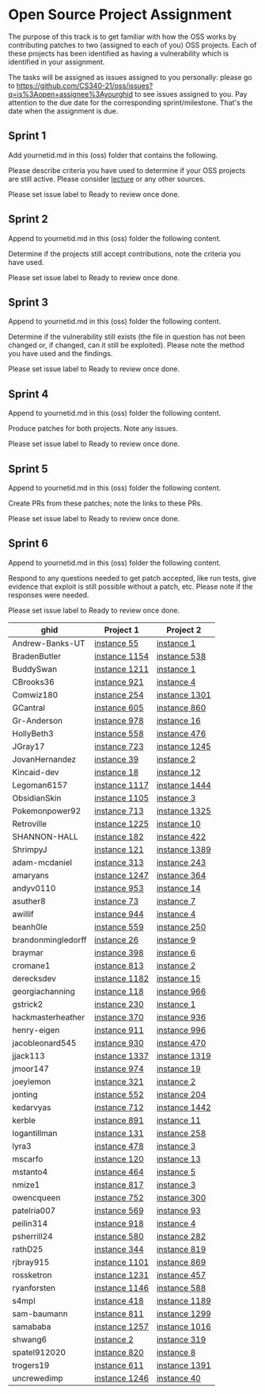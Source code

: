 # Open Source Project Assignment


The purpose of this track is to get familiar with how the OSS works
by contributing patches to two (assigned to each of you) OSS
projects. Each of these projects has been identified as having a
vulnerability which is identified in your assignment.  

The tasks will be assigned as issues assigned to you personally:
please go to  https://github.com/CS340-21/oss/issues?q=is%3Aopen+assignee%3Ayourghid
to see issues assigned to you. Pay attention to the due date for the
corresponding sprint/milestone. That's the date when the assignment is due.


## Sprint 1
Add yournetid.md in this (oss) folder that contains the following.

Please describe criteria you have used to determine if your OSS projects
are still active. Please consider
[lecture](http://github.com/cs340-21/lectures/blob/master/HowToContributeToOSS.pdf)
or any other sources.

Please set issue label to Ready to review once
done. 
## Sprint 2
Append to yournetid.md in this (oss) folder the following content.

Determine if the projects still accept contributions, note the criteria you have used.

Please set issue label to Ready to review once done. 

## Sprint 3
Append to yournetid.md in this (oss) folder the following content.

Determine if the vulnerability still exists (the file in question has not been changed or, if changed, can it still be exploited). Please note the method you have used and the findings.

Please set issue label to Ready to review once done. 

## Sprint 4
Append to yournetid.md in this (oss) folder the following content.

Produce patches for both projects. Note any issues.

Please set issue label to Ready to review once done. 
## Sprint 5
Append to yournetid.md in this (oss) folder the following content.

Create PRs from these patches; note the links to these PRs.

Please set issue label to Ready to review once done. 
## Sprint 6
Append to yournetid.md in this (oss) folder the following content.

Respond to any questions needed to get patch accepted, like run tests, give evidence that exploit is still possible without a patch, etc. Please note if the responses were needed.

Please set issue label to Ready to review once done. 


|ghid|Project 1|Project 2|
|---|---|---|
|Andrew-Banks-UT|[instance 55](https://davidalanreid.github.io/output/347538efbdc21b8df684ebd92d37400b3ce85d55/vulnerable.hack.html)|[instance 1](https://davidalanreid.github.io/output/6c9dff7cda6593d9a566413347dd5adfe80c86a8/vulnerable.hack.html)|
|BradenButler|[instance 1154](https://davidalanreid.github.io/output/347538efbdc21b8df684ebd92d37400b3ce85d55/vulnerable.hack.html)|[instance 538](https://davidalanreid.github.io/output/347538efbdc21b8df684ebd92d37400b3ce85d55/vulnerable.hack.html)|
|BuddySwan|[instance 1211](https://davidalanreid.github.io/output/347538efbdc21b8df684ebd92d37400b3ce85d55/vulnerable.hack.html)|[instance 1](https://davidalanreid.github.io/output/b1d80d12c5f7ff081bb80ab4f4241d4248691192/vulnerable.hack.html)|
|CBrooks36|[instance 921](https://davidalanreid.github.io/output/347538efbdc21b8df684ebd92d37400b3ce85d55/vulnerable.hack.html)|[instance 4](https://davidalanreid.github.io/output/6c9dff7cda6593d9a566413347dd5adfe80c86a8/vulnerable.hack.html)|
|Comwiz180|[instance 254](https://davidalanreid.github.io/output/347538efbdc21b8df684ebd92d37400b3ce85d55/vulnerable.hack.html)|[instance 1301](https://davidalanreid.github.io/output/347538efbdc21b8df684ebd92d37400b3ce85d55/vulnerable.hack.html)|
|GCantral|[instance 605](https://davidalanreid.github.io/output/347538efbdc21b8df684ebd92d37400b3ce85d55/vulnerable.hack.html)|[instance 860](https://davidalanreid.github.io/output/347538efbdc21b8df684ebd92d37400b3ce85d55/vulnerable.hack.html)|
|Gr-Anderson|[instance 978](https://davidalanreid.github.io/output/347538efbdc21b8df684ebd92d37400b3ce85d55/vulnerable.hack.html)|[instance 16](https://davidalanreid.github.io/output/b1d80d12c5f7ff081bb80ab4f4241d4248691192/vulnerable.hack.html)|
|HollyBeth3|[instance 558](https://davidalanreid.github.io/output/347538efbdc21b8df684ebd92d37400b3ce85d55/vulnerable.hack.html)|[instance 476](https://davidalanreid.github.io/output/347538efbdc21b8df684ebd92d37400b3ce85d55/vulnerable.hack.html)|
|JGray17|[instance 723](https://davidalanreid.github.io/output/347538efbdc21b8df684ebd92d37400b3ce85d55/vulnerable.hack.html)|[instance 1245](https://davidalanreid.github.io/output/347538efbdc21b8df684ebd92d37400b3ce85d55/vulnerable.hack.html)|
|JovanHernandez|[instance 39](https://davidalanreid.github.io/output/347538efbdc21b8df684ebd92d37400b3ce85d55/vulnerable.hack.html)|[instance 2](https://davidalanreid.github.io/output/6c9dff7cda6593d9a566413347dd5adfe80c86a8/vulnerable.hack.html)|
|Kincaid-dev|[instance 18](https://davidalanreid.github.io/output/347538efbdc21b8df684ebd92d37400b3ce85d55/vulnerable.hack.html)|[instance 12](https://davidalanreid.github.io/output/b1d80d12c5f7ff081bb80ab4f4241d4248691192/vulnerable.hack.html)|
|Legoman6157|[instance 1117](https://davidalanreid.github.io/output/347538efbdc21b8df684ebd92d37400b3ce85d55/vulnerable.hack.html)|[instance 1444](https://davidalanreid.github.io/output/347538efbdc21b8df684ebd92d37400b3ce85d55/vulnerable.hack.html)|
|ObsidianSkin|[instance 1105](https://davidalanreid.github.io/output/347538efbdc21b8df684ebd92d37400b3ce85d55/vulnerable.hack.html)|[instance 3](https://davidalanreid.github.io/output/d7cad81093cd805110291f84d64d385557d0ffba/vulnerable.hack.html)|
|Pokemonpower92|[instance 713](https://davidalanreid.github.io/output/347538efbdc21b8df684ebd92d37400b3ce85d55/vulnerable.hack.html)|[instance 1325](https://davidalanreid.github.io/output/347538efbdc21b8df684ebd92d37400b3ce85d55/vulnerable.hack.html)|
|Retroville|[instance 1225](https://davidalanreid.github.io/output/347538efbdc21b8df684ebd92d37400b3ce85d55/vulnerable.hack.html)|[instance 10](https://davidalanreid.github.io/output/b1d80d12c5f7ff081bb80ab4f4241d4248691192/vulnerable.hack.html)|
|SHANNON-HALL|[instance 182](https://davidalanreid.github.io/output/347538efbdc21b8df684ebd92d37400b3ce85d55/vulnerable.hack.html)|[instance 422](https://davidalanreid.github.io/output/347538efbdc21b8df684ebd92d37400b3ce85d55/vulnerable.hack.html)|
|ShrimpyJ|[instance 121](https://davidalanreid.github.io/output/347538efbdc21b8df684ebd92d37400b3ce85d55/vulnerable.hack.html)|[instance 1389](https://davidalanreid.github.io/output/347538efbdc21b8df684ebd92d37400b3ce85d55/vulnerable.hack.html)|
|adam-mcdaniel|[instance 313](https://davidalanreid.github.io/output/347538efbdc21b8df684ebd92d37400b3ce85d55/vulnerable.hack.html)|[instance 243](https://davidalanreid.github.io/output/347538efbdc21b8df684ebd92d37400b3ce85d55/vulnerable.hack.html)|
|amaryans|[instance 1247](https://davidalanreid.github.io/output/347538efbdc21b8df684ebd92d37400b3ce85d55/vulnerable.hack.html)|[instance 364](https://davidalanreid.github.io/output/347538efbdc21b8df684ebd92d37400b3ce85d55/vulnerable.hack.html)|
|andyv0110|[instance 953](https://davidalanreid.github.io/output/347538efbdc21b8df684ebd92d37400b3ce85d55/vulnerable.hack.html)|[instance 14](https://davidalanreid.github.io/output/b1d80d12c5f7ff081bb80ab4f4241d4248691192/vulnerable.hack.html)|
|asuther8|[instance 73](https://davidalanreid.github.io/output/347538efbdc21b8df684ebd92d37400b3ce85d55/vulnerable.hack.html)|[instance 7](https://davidalanreid.github.io/output/b1d80d12c5f7ff081bb80ab4f4241d4248691192/vulnerable.hack.html)|
|awillif|[instance 944](https://davidalanreid.github.io/output/347538efbdc21b8df684ebd92d37400b3ce85d55/vulnerable.hack.html)|[instance 4](https://davidalanreid.github.io/output/d7cad81093cd805110291f84d64d385557d0ffba/vulnerable.hack.html)|
|beanh0le|[instance 559](https://davidalanreid.github.io/output/347538efbdc21b8df684ebd92d37400b3ce85d55/vulnerable.hack.html)|[instance 250](https://davidalanreid.github.io/output/347538efbdc21b8df684ebd92d37400b3ce85d55/vulnerable.hack.html)|
|brandonmingledorff|[instance 26](https://davidalanreid.github.io/output/347538efbdc21b8df684ebd92d37400b3ce85d55/vulnerable.hack.html)|[instance 9](https://davidalanreid.github.io/output/b1d80d12c5f7ff081bb80ab4f4241d4248691192/vulnerable.hack.html)|
|braymar|[instance 398](https://davidalanreid.github.io/output/347538efbdc21b8df684ebd92d37400b3ce85d55/vulnerable.hack.html)|[instance 6](https://davidalanreid.github.io/output/b1d80d12c5f7ff081bb80ab4f4241d4248691192/vulnerable.hack.html)|
|cromane1|[instance 813](https://davidalanreid.github.io/output/347538efbdc21b8df684ebd92d37400b3ce85d55/vulnerable.hack.html)|[instance 2](https://davidalanreid.github.io/output/b1d80d12c5f7ff081bb80ab4f4241d4248691192/vulnerable.hack.html)|
|derecksdev|[instance 1182](https://davidalanreid.github.io/output/347538efbdc21b8df684ebd92d37400b3ce85d55/vulnerable.hack.html)|[instance 15](https://davidalanreid.github.io/output/b1d80d12c5f7ff081bb80ab4f4241d4248691192/vulnerable.hack.html)|
|georgiachanning|[instance 118](https://davidalanreid.github.io/output/347538efbdc21b8df684ebd92d37400b3ce85d55/vulnerable.hack.html)|[instance 966](https://davidalanreid.github.io/output/347538efbdc21b8df684ebd92d37400b3ce85d55/vulnerable.hack.html)|
|gstrick2|[instance 230](https://davidalanreid.github.io/output/347538efbdc21b8df684ebd92d37400b3ce85d55/vulnerable.hack.html)|[instance 1](https://davidalanreid.github.io/output/d7cad81093cd805110291f84d64d385557d0ffba/vulnerable.hack.html)|
|hackmasterheather|[instance 370](https://davidalanreid.github.io/output/347538efbdc21b8df684ebd92d37400b3ce85d55/vulnerable.hack.html)|[instance 936](https://davidalanreid.github.io/output/347538efbdc21b8df684ebd92d37400b3ce85d55/vulnerable.hack.html)|
|henry-eigen|[instance 911](https://davidalanreid.github.io/output/347538efbdc21b8df684ebd92d37400b3ce85d55/vulnerable.hack.html)|[instance 996](https://davidalanreid.github.io/output/347538efbdc21b8df684ebd92d37400b3ce85d55/vulnerable.hack.html)|
|jacobleonard545|[instance 930](https://davidalanreid.github.io/output/347538efbdc21b8df684ebd92d37400b3ce85d55/vulnerable.hack.html)|[instance 470](https://davidalanreid.github.io/output/347538efbdc21b8df684ebd92d37400b3ce85d55/vulnerable.hack.html)|
|jjack113|[instance 1337](https://davidalanreid.github.io/output/347538efbdc21b8df684ebd92d37400b3ce85d55/vulnerable.hack.html)|[instance 1319](https://davidalanreid.github.io/output/347538efbdc21b8df684ebd92d37400b3ce85d55/vulnerable.hack.html)|
|jmoor147|[instance 974](https://davidalanreid.github.io/output/347538efbdc21b8df684ebd92d37400b3ce85d55/vulnerable.hack.html)|[instance 19](https://davidalanreid.github.io/output/347538efbdc21b8df684ebd92d37400b3ce85d55/vulnerable.hack.html)|
|joeylemon|[instance 321](https://davidalanreid.github.io/output/347538efbdc21b8df684ebd92d37400b3ce85d55/vulnerable.hack.html)|[instance 2](https://davidalanreid.github.io/output/d7cad81093cd805110291f84d64d385557d0ffba/vulnerable.hack.html)|
|jonting|[instance 552](https://davidalanreid.github.io/output/347538efbdc21b8df684ebd92d37400b3ce85d55/vulnerable.hack.html)|[instance 204](https://davidalanreid.github.io/output/347538efbdc21b8df684ebd92d37400b3ce85d55/vulnerable.hack.html)|
|kedarvyas|[instance 712](https://davidalanreid.github.io/output/347538efbdc21b8df684ebd92d37400b3ce85d55/vulnerable.hack.html)|[instance 1442](https://davidalanreid.github.io/output/347538efbdc21b8df684ebd92d37400b3ce85d55/vulnerable.hack.html)|
|kerble|[instance 891](https://davidalanreid.github.io/output/347538efbdc21b8df684ebd92d37400b3ce85d55/vulnerable.hack.html)|[instance 11](https://davidalanreid.github.io/output/b1d80d12c5f7ff081bb80ab4f4241d4248691192/vulnerable.hack.html)|
|logantillman|[instance 131](https://davidalanreid.github.io/output/347538efbdc21b8df684ebd92d37400b3ce85d55/vulnerable.hack.html)|[instance 258](https://davidalanreid.github.io/output/347538efbdc21b8df684ebd92d37400b3ce85d55/vulnerable.hack.html)|
|lyra3|[instance 478](https://davidalanreid.github.io/output/347538efbdc21b8df684ebd92d37400b3ce85d55/vulnerable.hack.html)|[instance 3](https://davidalanreid.github.io/output/b1d80d12c5f7ff081bb80ab4f4241d4248691192/vulnerable.hack.html)|
|mscarfo|[instance 120](https://davidalanreid.github.io/output/347538efbdc21b8df684ebd92d37400b3ce85d55/vulnerable.hack.html)|[instance 13](https://davidalanreid.github.io/output/b1d80d12c5f7ff081bb80ab4f4241d4248691192/vulnerable.hack.html)|
|mstanto4|[instance 464](https://davidalanreid.github.io/output/347538efbdc21b8df684ebd92d37400b3ce85d55/vulnerable.hack.html)|[instance 5](https://davidalanreid.github.io/output/b1d80d12c5f7ff081bb80ab4f4241d4248691192/vulnerable.hack.html)|
|nmize1|[instance 817](https://davidalanreid.github.io/output/347538efbdc21b8df684ebd92d37400b3ce85d55/vulnerable.hack.html)|[instance 3](https://davidalanreid.github.io/output/6c9dff7cda6593d9a566413347dd5adfe80c86a8/vulnerable.hack.html)|
|owencqueen|[instance 752](https://davidalanreid.github.io/output/347538efbdc21b8df684ebd92d37400b3ce85d55/vulnerable.hack.html)|[instance 300](https://davidalanreid.github.io/output/347538efbdc21b8df684ebd92d37400b3ce85d55/vulnerable.hack.html)|
|patelria007|[instance 569](https://davidalanreid.github.io/output/347538efbdc21b8df684ebd92d37400b3ce85d55/vulnerable.hack.html)|[instance 93](https://davidalanreid.github.io/output/347538efbdc21b8df684ebd92d37400b3ce85d55/vulnerable.hack.html)|
|peilin314|[instance 918](https://davidalanreid.github.io/output/347538efbdc21b8df684ebd92d37400b3ce85d55/vulnerable.hack.html)|[instance 4](https://davidalanreid.github.io/output/b1d80d12c5f7ff081bb80ab4f4241d4248691192/vulnerable.hack.html)|
|psherrill24|[instance 580](https://davidalanreid.github.io/output/347538efbdc21b8df684ebd92d37400b3ce85d55/vulnerable.hack.html)|[instance 282](https://davidalanreid.github.io/output/347538efbdc21b8df684ebd92d37400b3ce85d55/vulnerable.hack.html)|
|rathD25|[instance 344](https://davidalanreid.github.io/output/347538efbdc21b8df684ebd92d37400b3ce85d55/vulnerable.hack.html)|[instance 819](https://davidalanreid.github.io/output/347538efbdc21b8df684ebd92d37400b3ce85d55/vulnerable.hack.html)|
|rjbray915|[instance 1101](https://davidalanreid.github.io/output/347538efbdc21b8df684ebd92d37400b3ce85d55/vulnerable.hack.html)|[instance 869](https://davidalanreid.github.io/output/347538efbdc21b8df684ebd92d37400b3ce85d55/vulnerable.hack.html)|
|rossketron|[instance 1231](https://davidalanreid.github.io/output/347538efbdc21b8df684ebd92d37400b3ce85d55/vulnerable.hack.html)|[instance 457](https://davidalanreid.github.io/output/347538efbdc21b8df684ebd92d37400b3ce85d55/vulnerable.hack.html)|
|ryanforsten|[instance 1146](https://davidalanreid.github.io/output/347538efbdc21b8df684ebd92d37400b3ce85d55/vulnerable.hack.html)|[instance 588](https://davidalanreid.github.io/output/347538efbdc21b8df684ebd92d37400b3ce85d55/vulnerable.hack.html)|
|s4mpl|[instance 418](https://davidalanreid.github.io/output/347538efbdc21b8df684ebd92d37400b3ce85d55/vulnerable.hack.html)|[instance 1189](https://davidalanreid.github.io/output/347538efbdc21b8df684ebd92d37400b3ce85d55/vulnerable.hack.html)|
|sam-baumann|[instance 811](https://davidalanreid.github.io/output/347538efbdc21b8df684ebd92d37400b3ce85d55/vulnerable.hack.html)|[instance 1299](https://davidalanreid.github.io/output/347538efbdc21b8df684ebd92d37400b3ce85d55/vulnerable.hack.html)|
|samababa|[instance 1257](https://davidalanreid.github.io/output/347538efbdc21b8df684ebd92d37400b3ce85d55/vulnerable.hack.html)|[instance 1016](https://davidalanreid.github.io/output/347538efbdc21b8df684ebd92d37400b3ce85d55/vulnerable.hack.html)|
|shwang6|[instance 2](https://davidalanreid.github.io/output/347538efbdc21b8df684ebd92d37400b3ce85d55/vulnerable.hack.html)|[instance 319](https://davidalanreid.github.io/output/347538efbdc21b8df684ebd92d37400b3ce85d55/vulnerable.hack.html)|
|spatel912020|[instance 820](https://davidalanreid.github.io/output/347538efbdc21b8df684ebd92d37400b3ce85d55/vulnerable.hack.html)|[instance 8](https://davidalanreid.github.io/output/b1d80d12c5f7ff081bb80ab4f4241d4248691192/vulnerable.hack.html)|
|trogers19|[instance 611](https://davidalanreid.github.io/output/347538efbdc21b8df684ebd92d37400b3ce85d55/vulnerable.hack.html)|[instance 1391](https://davidalanreid.github.io/output/347538efbdc21b8df684ebd92d37400b3ce85d55/vulnerable.hack.html)|
|uncrewedimp|[instance 1246](https://davidalanreid.github.io/output/347538efbdc21b8df684ebd92d37400b3ce85d55/vulnerable.hack.html)|[instance 40](https://davidalanreid.github.io/output/347538efbdc21b8df684ebd92d37400b3ce85d55/vulnerable.hack.html)|
